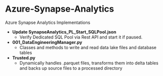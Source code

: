 # Azure-Synapse-Analytics
Azure Synapse Analytics Implementations

* **Update SynapseAnalytics_PL_Start_SQLPool.json**
  * Verify Dedicated SQL Pool via Rest API and start it if paused.
* **001_DataEngineeringManager.py**
  * Classes and methods to write and read data lake files and database tables
* **Trusted.py**
  * Dynamically handles .parquet files, transforms them into delta tables and backs up source files to a processed directory
